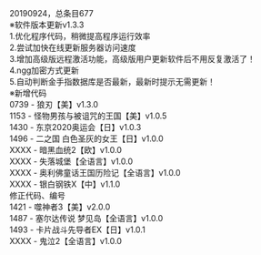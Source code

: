 20190924，总条目677  
※软件版本更新v1.3.3  
1.优化程序代码，稍微提高程序运行效率  
2.尝试加快在线更新服务器访问速度  
3.增加高级版远程激活功能，高级版用户更新软件后不用反复激活了！  
4.ngg加密方式更新  
5.自动判断金手指数据库是否最新，最新时提示无需更新！  
※新增代码  
0739 - 狼刃【美】v1.3.0  
1153 - 怪物男孩与被诅咒的王国【美】v1.0.5  
1430 - 东京2020奥运会【日】v1.0.3  
1496 - 二之国 白色圣灰的女王【日】v1.0.0  
XXXX - 暗黑血统2【欧】v1.0.0  
XXXX - 失落城堡【全语言】v1.0.0  
XXXX - 奥利佛童话王国历险记【全语言】v1.0.0  
XXXX - 银白钢铁X【中】v1.1.0  
修正代码、编号  
1421 - 噬神者3【美】v2.0.0  
1487 - 塞尔达传说 梦见岛【全语言】v1.0.0  
1493 - 卡片战斗先导者EX【日】v1.0.1  
XXXX - 鬼泣2【全语言】v1.0.0
